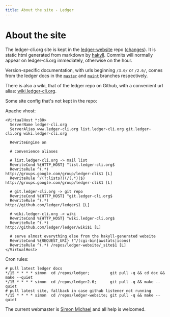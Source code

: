 ```yaml
---
title: About the site - Ledger
---
```


# About the site

The ledger-cli.org site is kept in the
[ledger-website](https://github.com/ledger/ledger-website) repo ([changes](https://github.com/ledger/ledger-website/commits/master)).
It is static html generated from markdown by [hakyll](http://jaspervdj.be/hakyll).
Commits will normally appear on ledger-cli.org immediately, otherwise on the hour.

Version-specific documentation, with urls beginning `/3.0/` or
`/2.6/`, comes from the ledger docs in the
[`master`](https://github.com/ledger/ledger/tree/master) and
[`maint`](https://github.com/ledger/ledger/tree/maint) branches
respectively.

<!-- The news feed on the front page comes from this -->
<!-- [yahoo pipe](http://pipes.yahoo.com/simonmichael/ledgernews) aggregating: -->
<!-- some known ledger-user blogs, -->
<!-- identi.ca dents with the #ledgercli hashtag, -->
<!-- and twitter tweets with the #ledgercli hashtag (this last is unreliable since pipes often exceeds its twitter bandwidth.) -->

There is also a wiki, that of the ledger repo on Github, with a convenient
url alias: [wiki.ledger-cli.org](http://wiki.ledger-cli.org).

Some site config that's not kept in the repo:

Apache vhost:
    
    <VirtualHost *:80>
      ServerName ledger-cli.org
      ServerAlias www.ledger-cli.org list.ledger-cli.org git.ledger-cli.org wiki.ledger-cli.org

      RewriteEngine on

      # convenience aliases

      # list.ledger-cli.org -> mail list
      RewriteCond %{HTTP_HOST} ^list.ledger-cli.org$
      RewriteRule ^(.*)                    http://groups.google.com/group/ledger-cli$1 [L]
      RewriteRule ^/(?:lists?)(/(.*)|$) http://groups.google.com/group/ledger-cli$1 [L]

      # git.ledger-cli.org -> git repo
      RewriteCond %{HTTP_HOST} ^git.ledger-cli.org$
      RewriteRule ^(.*)                    http://github.com/ledger/ledger$1 [L]

      # wiki.ledger-cli.org -> wiki
      RewriteCond %{HTTP_HOST} ^wiki.ledger-cli.org$
      RewriteRule ^(.*)                    http://github.com/ledger/ledger/wiki$1 [L]

      # serve almost everything else from the hakyll-generated website
      RewriteCond %{REQUEST_URI} !^/(cgi-bin|awstats|icons)
      RewriteRule ^(.*) /repos/ledger-website/_site$1 [L]
    </VirtualHost>

Cron rules:

    # pull latest ledger docs
    */15 * * * * simon  cd /repos/ledger;         git pull -q && cd doc && make --quiet
    */15 * * * * simon  cd /repos/ledger2.6;      git pull -q && make --quiet
    # pull latest site, fallback in case github listener not running
    */15 * * * * simon  cd /repos/ledger-website; git pull -q && make --quiet

The current webmaster is <a href="mailto:webmaster@ledger-cli.org">Simon
Michael</a> and all help is welcomed.
